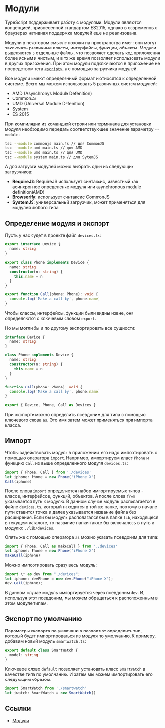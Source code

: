 # Модули

TypeScript поддерживает работу с модулями. Модули являются концепцией, привнесенной стандартом ES2015, однако в современных браузерах нативная поддержка модулей еще не реализована.

Модули в некотором смысле похожи на пространства имен: они могут заключать различные классы, интерфейсы, функции, объекты. Модули выделяются в отдельные файлы, что позволяет сделать код приложения более ясным и чистым, и в то же время позволяет использовать модули в других приложения. При этом модули подключаются в приложение не посредством тега [`<script>`](../../../html/script.md), а с помощью загрузчика модулей.

Все модули имеют определенный формат и относятся к определенной системе. Всего мы можем использовать 5 различных систем модулей:

- AMD (Asynchronys Module Defenition)
- CommonJS
- UMD (Universal Module Defenition)
- System
- ES 2015

При компиляции из командной строки или терминала для установки модуля необходимо передать соответствующее значение параметру `--module`:

```bash
tsc --module commonjs main.ts // для CommonJS
tsc --module amd main.ts // для AMD
tsc --module umd main.ts // для UMD
tsc --module system main.ts // для SytemJS
```

А для загрузки модулей можно выбрать один из следующих загрузчиков:

- **RequireJS**: RequireJS использует синтаксис, известный как асинхронное определение модуля или asynchronous module definition(AMD)
- **Browserify**: использует синтаксис CommonJS
- **SystemJS**: универсальный загрузчик, может применяться для модулей любого типа

## Определение модуля и экспорт

Пусть у нас будет в проекте файл `devices.ts`:

```typescript
export interface Device {
  name: string
}

export class Phone implements Device {
  name: string
  constructor(n: string) {
    this.name = n
  }
}

export function Call(phone: Phone): void {
  console.log('Make a call by', phone.name)
}
```

Чтобы классы, интерфейсы, функции были видны извне, они определяются с ключевым словом `export`.

Но мы могли бы и по другому экспортировать все сущности:

```typescript
interface Device {
  name: string
}

class Phone implements Device {
  name: string
  constructor(n: string) {
    this.name = n
  }
}

function Call(phone: Phone): void {
  console.log('Make a call by', phone.name)
}

export { Device, Phone, Call as Devices }
```

При экспорте можно определить псевдоним для типа с помощью ключевого слова `as`. Это имя затем может применяться при импорта класса.

## Импорт

Чтобы задействовать модуль в приложении, его надо импортировать с помощью оператора `import`. Например, импортируем класс `Phone` и функцию `Call` из выше определенного модуля `devices.ts`:

```typescript
import { Phone, Call } from './devices'
let iphone: Phone = new Phone('iPhone X')
Call(iphone)
```

После слова `import` определяется набор импортируемых типов - класов, интерфейсов, функций, объектов. А после слова `from` указывается путь к модулю. В данном случае модуль располагается в файле `devices.ts`, который находится в той же папке, поэтому в начале пути ставится точка и далее указывается название файла без расширения. Если бы модуль располагался бы в папке `lib`, находящеся в текущем каталоге, то название папки также бы включалось в путь к модулю: `./lib/devices`.

Опять же с помощью оператора `as` можно указать псевдоним для типа:

```typescript
import { Phone, Call as makeCall } from './devices'
let iphone: Phone = new Phone('iPhone X')
makeCall(iphone)
```

Можно импортировать сразу весь модуль:

```typescript
import \* as dev from "./devices";
let iphone: devPhone = new dev.Phone("iPhone X");
dev.Call(iphone);
```

В данном случае модуль импортируется через псевдоним `dev`. И, используя этот псевдоним, мы можем обращаться к расположенным в этом модуле типам.

## Экспорт по умолчанию

Параметры экспорта по умолчанию позволяют определить тип, который будет импортироваться из модуля по умолчанию. К примеру, добавим новый модуль `smartwatch.ts`:

```typescript
export default class SmartWatch {
  model: string
}
```

Ключевое слово `default` позволяет установить класс `SmartWatch` в качестве типа по умолчанию. И затем мы можем импортировать его следующим образом:

```typescript
import SmartWatch from './smartwatch'
let iwatch: SmartWatch = new SmartWatch()
```

## Ссылки

- [Модули](https://metanit.com/web/typescript/3.8.php)
